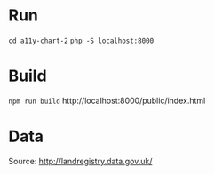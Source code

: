 
# Run
`cd a11y-chart-2`
`php -S localhost:8000`

# Build
`npm run build`
http://localhost:8000/public/index.html

# Data 
Source: http://landregistry.data.gov.uk/
